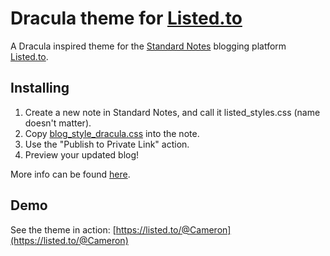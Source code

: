 # Dracula theme for [Listed.to](https://listed.to)

A Dracula inspired theme for the [Standard Notes](https://standardnotes.org) blogging platform [Listed.to](https://listed.to).

## Installing

1. Create a new note in Standard Notes, and call it listed_styles.css (name doesn't matter).
2. Copy [blog_style_dracula.css](https://raw.githubusercontent.com/cameronldn/sn-listed-theme-dracula/master/blog_style_dracula.css) into the note.
3. Use the "Publish to Private Link" action.
4. Preview your updated blog!

More info can be found [here](https://standardnotes.org/help/66/how-do-i-change-the-colors-fonts-and-general-layout-of-my-listed-blog).

## Demo

See the theme in action: [https://listed.to/@Cameron](https://listed.to/@Cameron)
